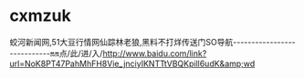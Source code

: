 # cxmzuk
蛟河新闻网,51大豆行情网仙踪林老狼,黑料不打烊传送门SO导航----------------------------🔛🔛点/此/进/入/http://www.baidu.com/link?url=NoK8PT47PahMhFH8Vie_jnciyIKNTTtVBQKpill6udK&amp;wd
